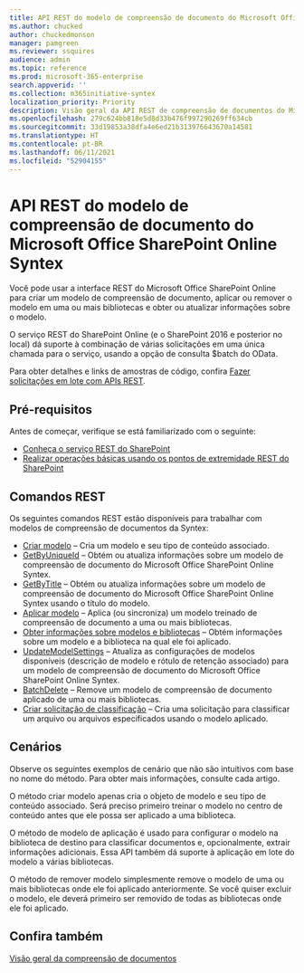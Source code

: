 ```yaml
---
title: API REST do modelo de compreensão de documento do Microsoft Office SharePoint Online Syntex
ms.author: chucked
author: chuckedmonson
manager: pamgreen
ms.reviewer: ssquires
audience: admin
ms.topic: reference
ms.prod: microsoft-365-enterprise
search.appverid: ''
ms.collection: m365initiative-syntex
localization_priority: Priority
description: Visão geral da API REST de compreensão de documentos do Microsoft Office SharePoint Online Syntex.
ms.openlocfilehash: 279c624bb818e5d8d33b476f997290269ff634cb
ms.sourcegitcommit: 33d19853a38dfa4e6ed21b313976643670a14581
ms.translationtype: HT
ms.contentlocale: pt-BR
ms.lasthandoff: 06/11/2021
ms.locfileid: "52904155"
---
```

# <a name="sharepoint-syntex-document-understanding-model-rest-api"></a>API REST do modelo de compreensão de documento do Microsoft Office SharePoint Online Syntex

Você pode usar a interface REST do Microsoft Office SharePoint Online para criar um modelo de compreensão de documento, aplicar ou remover o modelo em uma ou mais bibliotecas e obter ou atualizar informações sobre o modelo. 

O serviço REST do SharePoint Online (e o SharePoint 2016 e posterior no local) dá suporte à combinação de várias solicitações em uma única chamada para o serviço, usando a opção de consulta $batch do OData. 

Para obter detalhes e links de amostras de código, confira [Fazer solicitações em lote com APIs REST](/sharepoint/dev/sp-add-ins/make-batch-requests-with-the-rest-apis.md).

## <a name="prerequisites"></a>Pré-requisitos

Antes de começar, verifique se está familiarizado com o seguinte:

- [Conheça o serviço REST do SharePoint](/sharepoint/dev/sp-add-ins/get-to-know-the-sharepoint-rest-service.md) 
- [Realizar operações básicas usando os pontos de extremidade REST do SharePoint](/sharepoint/dev/sp-add-ins/complete-basic-operations-using-sharepoint-rest-endpoints.md)

## <a name="rest-commands"></a>Comandos REST

Os seguintes comandos REST estão disponíveis para trabalhar com modelos de compreensão de documentos da Syntex:

- [Criar modelo](rest-createmodel-method.md) – Cria um modelo e seu tipo de conteúdo associado.
- [GetByUniqueId](rest-getbyuniqueid-method.md) – Obtém ou atualiza informações sobre um modelo de compreensão de documento do Microsoft Office SharePoint Online Syntex.
- [GetByTitle](rest-getbytitle-method.md) – Obtém ou atualiza informações sobre um modelo de compreensão de documento do Microsoft Office SharePoint Online Syntex usando o título do modelo.
- [Aplicar modelo](rest-applymodel-method.md) – Aplica (ou sincroniza) um modelo treinado de compreensão de documento a uma ou mais bibliotecas.
- [Obter informações sobre modelos e bibliotecas](rest-getmodelandlibraryinfo.md) – Obtém informações sobre um modelo e a biblioteca na qual ele foi aplicado.
- [UpdateModelSettings](rest-updatemodelsettings-method.md) – Atualiza as configurações de modelos disponíveis (descrição de modelo e rótulo de retenção associado) para um modelo de compreensão de documento do Microsoft Office SharePoint Online Syntex.
- [BatchDelete](rest-batchdelete-method.md) – Remove um modelo de compreensão de documento aplicado de uma ou mais bibliotecas.
- [Criar solicitação de classificação](rest-createclassificationrequest.md) – Cria uma solicitação para classificar um arquivo ou arquivos especificados usando o modelo aplicado.

## <a name="scenarios"></a>Cenários

Observe os seguintes exemplos de cenário que não são intuitivos com base no nome do método. Para obter mais informações, consulte cada artigo.

O método criar modelo apenas cria o objeto de modelo e seu tipo de conteúdo associado. Será preciso primeiro treinar o modelo no centro de conteúdo antes que ele possa ser aplicado a uma biblioteca.

O método de modelo de aplicação é usado para configurar o modelo na biblioteca de destino para classificar documentos e, opcionalmente, extrair informações adicionais. Essa API também dá suporte à aplicação em lote do modelo a várias bibliotecas.

O método de remover modelo simplesmente remove o modelo de uma ou mais bibliotecas onde ele foi aplicado anteriormente. Se você quiser excluir o modelo, ele deverá primeiro ser removido de todas as bibliotecas onde ele foi aplicado.


## <a name="see-also"></a>Confira também

[Visão geral da compreensão de documentos](../document-understanding-overview.md)

